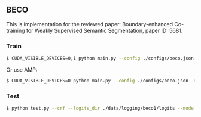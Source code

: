 ## BECO
This is implementation for the reviewed paper: Boundary-enhanced Co-training for Weakly Supervised Semantic Segmentation, paper ID: 5681.

### Train
```bash
$ CUDA_VISIBLE_DEVICES=0,1 python main.py --config ./configs/beco.json -dist --logging_tag beco --run_id 1
```
Or use AMP:
```bash
$ CUDA_VISIBLE_DEVICES=0 python main.py --config ./configs/beco.json -dist --logging_tag beco --run_id 1 --amp
```


### Test
```bash
$ python test.py --crf --logits_dir ./data/logging/beco1/logits --mode "val"
```

